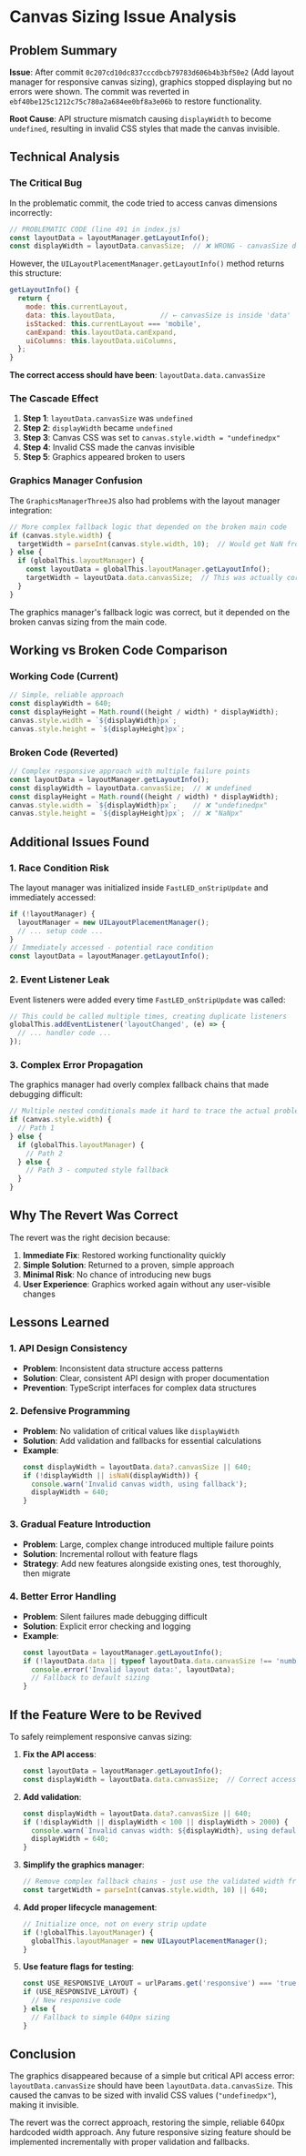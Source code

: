 # Canvas Sizing Issue Analysis

## Problem Summary

**Issue**: After commit `0c207cd10dc837cccdbcb79783d606b4b3bf50e2` (Add layout manager for responsive canvas sizing), graphics stopped displaying but no errors were shown. The commit was reverted in `ebf40be125c1212c75c780a2a684ee0bf8a3e06b` to restore functionality.

**Root Cause**: API structure mismatch causing `displayWidth` to become `undefined`, resulting in invalid CSS styles that made the canvas invisible.

## Technical Analysis

### The Critical Bug

In the problematic commit, the code tried to access canvas dimensions incorrectly:

```javascript
// PROBLEMATIC CODE (line 491 in index.js)
const layoutData = layoutManager.getLayoutInfo();
const displayWidth = layoutData.canvasSize;  // ❌ WRONG - canvasSize doesn't exist at root level
```

However, the `UILayoutPlacementManager.getLayoutInfo()` method returns this structure:

```javascript
getLayoutInfo() {
  return {
    mode: this.currentLayout,
    data: this.layoutData,           // ← canvasSize is inside 'data'
    isStacked: this.currentLayout === 'mobile',
    canExpand: this.layoutData.canExpand,
    uiColumns: this.layoutData.uiColumns,
  };
}
```

**The correct access should have been**: `layoutData.data.canvasSize`

### The Cascade Effect

1. **Step 1**: `layoutData.canvasSize` was `undefined`
2. **Step 2**: `displayWidth` became `undefined` 
3. **Step 3**: Canvas CSS was set to `canvas.style.width = "undefinedpx"`
4. **Step 4**: Invalid CSS made the canvas invisible
5. **Step 5**: Graphics appeared broken to users

### Graphics Manager Confusion

The `GraphicsManagerThreeJS` also had problems with the layout manager integration:

```javascript
// More complex fallback logic that depended on the broken main code
if (canvas.style.width) {
  targetWidth = parseInt(canvas.style.width, 10);  // Would get NaN from "undefinedpx"
} else {
  if (globalThis.layoutManager) {
    const layoutData = globalThis.layoutManager.getLayoutInfo();
    targetWidth = layoutData.data.canvasSize;  // This was actually correct!
  }
}
```

The graphics manager's fallback logic was correct, but it depended on the broken canvas sizing from the main code.

## Working vs Broken Code Comparison

### Working Code (Current)
```javascript
// Simple, reliable approach
const displayWidth = 640;
const displayHeight = Math.round((height / width) * displayWidth);
canvas.style.width = `${displayWidth}px`;
canvas.style.height = `${displayHeight}px`;
```

### Broken Code (Reverted)
```javascript
// Complex responsive approach with multiple failure points
const layoutData = layoutManager.getLayoutInfo();
const displayWidth = layoutData.canvasSize;  // ❌ undefined
const displayHeight = Math.round((height / width) * displayWidth);
canvas.style.width = `${displayWidth}px`;    // ❌ "undefinedpx"
canvas.style.height = `${displayHeight}px`;  // ❌ "NaNpx"
```

## Additional Issues Found

### 1. Race Condition Risk
The layout manager was initialized inside `FastLED_onStripUpdate` and immediately accessed:
```javascript
if (!layoutManager) {
  layoutManager = new UILayoutPlacementManager();
  // ... setup code ...
}
// Immediately accessed - potential race condition
const layoutData = layoutManager.getLayoutInfo();
```

### 2. Event Listener Leak
Event listeners were added every time `FastLED_onStripUpdate` was called:
```javascript
// This could be called multiple times, creating duplicate listeners
globalThis.addEventListener('layoutChanged', (e) => {
  // ... handler code ...
});
```

### 3. Complex Error Propagation
The graphics manager had overly complex fallback chains that made debugging difficult:
```javascript
// Multiple nested conditionals made it hard to trace the actual problem
if (canvas.style.width) {
  // Path 1
} else {
  if (globalThis.layoutManager) {
    // Path 2
  } else {
    // Path 3 - computed style fallback
  }
}
```

## Why The Revert Was Correct

The revert was the right decision because:

1. **Immediate Fix**: Restored working functionality quickly
2. **Simple Solution**: Returned to a proven, simple approach
3. **Minimal Risk**: No chance of introducing new bugs
4. **User Experience**: Graphics worked again without any user-visible changes

## Lessons Learned

### 1. API Design Consistency
- **Problem**: Inconsistent data structure access patterns
- **Solution**: Clear, consistent API design with proper documentation
- **Prevention**: TypeScript interfaces for complex data structures

### 2. Defensive Programming
- **Problem**: No validation of critical values like `displayWidth`
- **Solution**: Add validation and fallbacks for essential calculations
- **Example**: 
  ```javascript
  const displayWidth = layoutData.data?.canvasSize || 640;
  if (!displayWidth || isNaN(displayWidth)) {
    console.warn('Invalid canvas width, using fallback');
    displayWidth = 640;
  }
  ```

### 3. Gradual Feature Introduction
- **Problem**: Large, complex change introduced multiple failure points
- **Solution**: Incremental rollout with feature flags
- **Strategy**: Add new features alongside existing ones, test thoroughly, then migrate

### 4. Better Error Handling
- **Problem**: Silent failures made debugging difficult
- **Solution**: Explicit error checking and logging
- **Example**:
  ```javascript
  const layoutData = layoutManager.getLayoutInfo();
  if (!layoutData.data || typeof layoutData.data.canvasSize !== 'number') {
    console.error('Invalid layout data:', layoutData);
    // Fallback to default sizing
  }
  ```

## If the Feature Were to be Revived

To safely reimplement responsive canvas sizing:

1. **Fix the API access**:
   ```javascript
   const layoutData = layoutManager.getLayoutInfo();
   const displayWidth = layoutData.data.canvasSize;  // Correct access pattern
   ```

2. **Add validation**:
   ```javascript
   const displayWidth = layoutData.data?.canvasSize || 640;
   if (!displayWidth || displayWidth < 100 || displayWidth > 2000) {
     console.warn(`Invalid canvas width: ${displayWidth}, using default`);
     displayWidth = 640;
   }
   ```

3. **Simplify the graphics manager**:
   ```javascript
   // Remove complex fallback chains - just use the validated width from main code
   const targetWidth = parseInt(canvas.style.width, 10) || 640;
   ```

4. **Add proper lifecycle management**:
   ```javascript
   // Initialize once, not on every strip update
   if (!globalThis.layoutManager) {
     globalThis.layoutManager = new UILayoutPlacementManager();
   }
   ```

5. **Use feature flags for testing**:
   ```javascript
   const USE_RESPONSIVE_LAYOUT = urlParams.get('responsive') === 'true';
   if (USE_RESPONSIVE_LAYOUT) {
     // New responsive code
   } else {
     // Fallback to simple 640px sizing
   }
   ```

## Conclusion

The graphics disappeared because of a simple but critical API access error: `layoutData.canvasSize` should have been `layoutData.data.canvasSize`. This caused the canvas to be sized with invalid CSS values (`"undefinedpx"`), making it invisible.

The revert was the correct approach, restoring the simple, reliable 640px hardcoded width approach. Any future responsive sizing feature should be implemented incrementally with proper validation and fallbacks.
